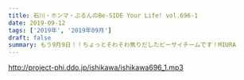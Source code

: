 ```yaml
---
title: 石川・ホンマ・ぶるんのBe-SIDE Your Life! vol.696-1
date: 2019-09-12
tags: ['2019年', '2019年09月']
draft: false
summary: もう9月9日！！ちょっとそわそわ焦りだしたビーサイチームです！MIURA
---
```


http://project-phi.ddo.jp/ishikawa/ishikawa696_1.mp3
